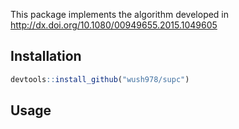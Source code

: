 This package implements the algorithm developed in <http://dx.doi.org/10.1080/00949655.2015.1049605>

## Installation

```r
devtools::install_github("wush978/supc")
```

## Usage


